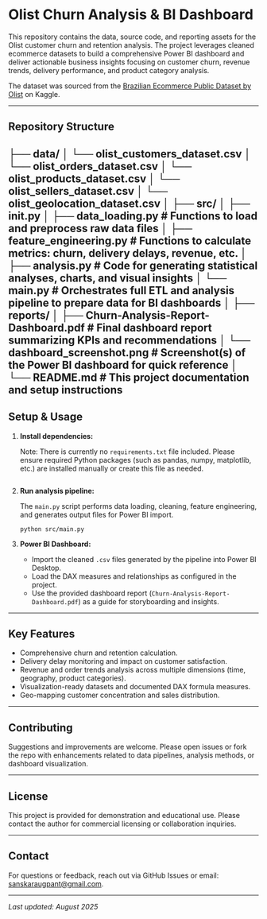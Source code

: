# Olist Churn Analysis & BI Dashboard


This repository contains the data, source code, and reporting assets for the Olist customer churn and retention analysis. The project leverages cleaned ecommerce datasets to build a comprehensive Power BI dashboard and deliver actionable business insights focusing on customer churn, revenue trends, delivery performance, and product category analysis.

The dataset was sourced from the [Brazilian Ecommerce Public Dataset by Olist](https://www.kaggle.com/datasets/olistbr/brazilian-ecommerce?resource=download) on Kaggle.

---

## Repository Structure

├── data/
│ └── olist_customers_dataset.csv
│ └── olist_orders_dataset.csv
│ └── olist_products_dataset.csv
│ └── olist_sellers_dataset.csv
│ └── olist_geolocation_dataset.csv
│
├── src/
│ ├── init.py
│ ├── data_loading.py # Functions to load and preprocess raw data files
│ ├── feature_engineering.py # Functions to calculate metrics: churn, delivery delays, revenue, etc.
│ ├── analysis.py # Code for generating statistical analyses, charts, and visual insights
│ └── main.py # Orchestrates full ETL and analysis pipeline to prepare data for BI dashboards
│
├── reports/
│ ├── Churn-Analysis-Report-Dashboard.pdf # Final dashboard report summarizing KPIs and recommendations
│ └── dashboard_screenshot.png # Screenshot(s) of the Power BI dashboard for quick reference
│
└── README.md # This project documentation and setup instructions
---

## Setup & Usage

1. **Install dependencies:**

    Note: There is currently no `requirements.txt` file included. Please ensure required Python packages (such as pandas, numpy, matplotlib, etc.) are installed manually or create this file as needed.
    ```

2. **Run analysis pipeline:**

    The `main.py` script performs data loading, cleaning, feature engineering, and generates output files for Power BI import.

    ```
    python src/main.py
    ```

3. **Power BI Dashboard:**

    - Import the cleaned `.csv` files generated by the pipeline into Power BI Desktop.
    - Load the DAX measures and relationships as configured in the project.
    - Use the provided dashboard report (`Churn-Analysis-Report-Dashboard.pdf`) as a guide for storyboarding and insights.

---

## Key Features

- Comprehensive churn and retention calculation.
- Delivery delay monitoring and impact on customer satisfaction.
- Revenue and order trends analysis across multiple dimensions (time, geography, product categories).
- Visualization-ready datasets and documented DAX formula measures.
- Geo-mapping customer concentration and sales distribution.

---

## Contributing

Suggestions and improvements are welcome. Please open issues or fork the repo with enhancements related to data pipelines, analysis methods, or dashboard visualization.

---

## License

This project is provided for demonstration and educational use. Please contact the author for commercial licensing or collaboration inquiries.

---

## Contact

For questions or feedback, reach out via GitHub Issues or email: sanskaraugpant@gmail.com.

---

*Last updated: August 2025*
